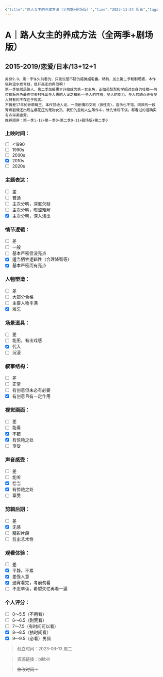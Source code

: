 ```yaml
---
{"title":"路人女主的养成方法（全两季+剧场版）","time":"2023-11-24 周五","tags":["A","分类"],"rating":"9.0","dg-publish":true,"permalink":"/300 评价/A/路人女主的养成方法（全两季+剧场版）/","dgPassFrontmatter":true,"created":"2024-01-25T18:45:03.000+08:00","updated":"2024-01-25T18:45:03.000+08:00"}
---
```


# A｜路人女主的养成方法（全两季+剧场版）
## 2015-2019/恋爱/日本/13+12+1
	男频9.0，第一季许久前看的，只能说是不错的媚男媚宅番。然鹅，加上第二季和剧场版，本作堪称温水煮青蛙，低开高走的典范啊！
	第一季依然是路人，第二季加藤惠才开始成为第一女主角，正如英梨梨和学姐对自身的吐槽——两位模板角色最终完美衬托出圣人惠的人设之精彩——圣人的性格，圣人的能力，圣人的缺点还有圣人特有的不存在于现实。 
	不愧是17年的世萌萌王，本作顶级人设，一流剧情和文戏（男性向），音乐也不错。同款的一段胃痛剧情还出现在樱花庄的宠物女孩、我们的重制人生等作中，谁先谁后不谈，都看过的话确实有点审美疲劳。
	推荐顺序：第一季1-12+第一季0+第二季0-11+剧场版+第二季0
### 上映时间：
- [ ] <1990
- [ ] 1990s
- [ ] 2000s
- [x] 2010s
- [ ] 2020s
### 主题表达：
- [ ] 差
- [ ] 普通
- [ ] 主次分明，深度欠缺
- [ ] 主次分明，晦涩难解
- [x] 主次分明，深入浅出
### 情节逻辑：
- [ ] 差
- [ ] 一般
- [ ] 基本严密但没亮点
- [x] 适当牺牲逻辑性（合理降智等）
- [x] 基本严密而有亮点
### 人物塑造：
- [ ] 差
- [ ] 大部分合格
- [ ] 主要人物丰满
- [x] 难忘
### 场景道具：
- [ ] 差
- [ ] 能用，有出戏感
- [x] 代入
- [ ] 沉浸
### 叙事结构：
- [ ] 差
- [ ] 正常
- [ ] 有创意但未必有必要
- [x] 有创意且有一定作用
### 视觉画面：
- [ ] 差
- [ ] 能看
- [x] 不错
- [x] 有惊艳之处
- [ ] 享受
### 声音感受：
- [ ] 差
- [ ] 能听
- [x] 恰当
- [x] 有惊艳之处
- [ ] 享受
### 剪辑后期：
- [ ] 差
- [x] 无感
- [ ] 精彩片段
- [ ] 剪出艺术性
### 观看体验：
- [ ] 差
- [x] 平静，不累
- [x] 差强人意
- [x] 通宵看完，考前勿看
- [ ] 不忍卒读，希望失忆再看一遍
### 个人评分：
- [ ] 0～5.5（不用看）
- [ ] 6～6.5（剧荒看）
- [ ] 7～7.5（有时间可以看）
- [x] 8～8.5（抽时间看）
- [x] 9～9.5（必看）男频

>创立时间：2023-06-13 周二

>资源链接：bilibili

>~~修改时间：~~



